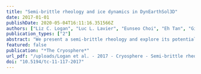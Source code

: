 ```yaml
---
title: "Semi-brittle rheology and ice dynamics in DynEarthSol3D"
date: 2017-01-01
publishDate: 2020-05-04T16:11:16.351566Z
authors: ["Liz C. Logan", "Luc L. Lavier", "Eunseo Choi", "Eh Tan", "Ginny A. Catania"]
publication_types: ["2"]
abstract: "We present a semi-brittle rheology and explore its potential for simulating glacier and ice sheet deformation using a numerical model, DynEarthSol3D (DES), in simple, idealized experiments. DES is a finite-element solver for the dynamic and quasi-static simulation of continuous media. The experiments within demonstrate the potential for DES to simulate ice failure and deformation in dynamic regions of glaciers, especially at quickly changing boundaries like glacier termini in contact with the ocean. We explore the effect that different rheological assumptions have on the pattern of flow and failure. We find that the use of a semi-brittle constitutive law is a sufficient material condition to form the characteristic pattern of basal crevasse-aided pinch-and-swell geometry, which is observed globally in floating portions of ice and can often aid in eroding the ice sheet margins in direct contact with oceans."
featured: false
publication: "*The Cryosphere*"
url_pdf: "/uploads/Logan et al. - 2017 - Cryosphere - Semi-brittle rheology and ice dynamics in DynEarthSol3D.pdf"
doi: "10.5194/tc-11-117-2017"
---
```


